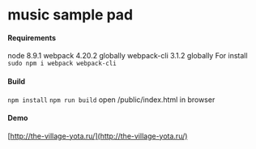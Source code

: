 # music sample pad
#### Requirements
node 8.9.1
webpack 4.20.2 globally
webpack-cli 3.1.2 globally
For install `sudo npm i webpack webpack-cli`
#### Build
`npm install`
`npm run build`
open /public/index.html in browser

#### Demo
[http://the-village-yota.ru/](http://the-village-yota.ru/)
